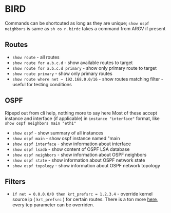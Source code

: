 # BIRD

Commands can be shortcuted as long as they are unique; `show ospf neighbors` is same as `sh os n`. `birdc` takes a command from ARGV if present

## Routes

* `show route` - all routes
* `show route for a.b.c.d` - show available routes to target
* `show route for a.b.c.d primary` - show only primary route to target
* `show route primary` - show only primary routes
* `show route where net ~ 192.168.0.0/16` - show routes matching filter - useful for testing conditions

## OSPF

Ripepd out from cli help, nothing more to say here
Most of these accept instance and interface (if applicable) in `instance "interface"` format, like `show ospf neighbors main "eth1"`

* `show ospf` - show summary of all instances
* `show ospf main` - show ospf instance named "main
* `show ospf interface` - show information about interface
* `show ospf lsadb`     - show content of OSPF LSA database
* `show ospf neighbors` - show information about OSPF neighbors
* `show ospf state`     - show information about OSPF network state
* `show ospf topology`  - show information about OSPF network topology


## Filters

* `if net = 0.0.0.0/0 then krt_prefsrc = 1.2.3.4` -  override kernel source ip ( `krt_prefsrc` ) for certain routes. There is a ton more [here](http://bird.network.cz/?get_doc&f=bird-6.html#ss6.6), every tcp parameter can be overriden.
